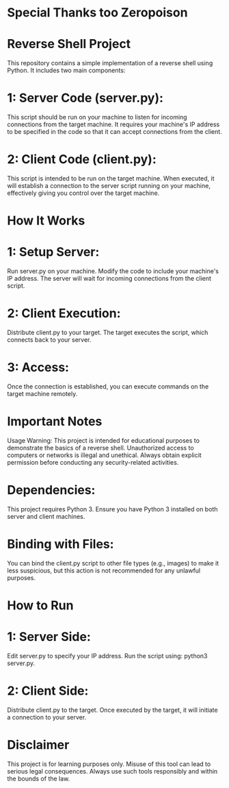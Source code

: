 #                          Special Thanks too Zeropoison



# Reverse Shell Project
This repository contains a simple implementation of a reverse shell using Python. It includes two main components:

# 1: Server Code (server.py): 
This script should be run on your machine to listen for incoming connections from the target machine. It requires your machine's IP address to be specified in the code so that it can accept connections from the client.

# 2: Client Code (client.py): 
This script is intended to be run on the target machine. When executed, it will establish a connection to the server script running on your machine, effectively giving you control over the target machine.

# How It Works

# 1: Setup Server:
Run server.py on your machine.
Modify the code to include your machine's IP address.
The server will wait for incoming connections from the client script.

# 2: Client Execution:
Distribute client.py to your target.
The target executes the script, which connects back to your server.

# 3: Access:
Once the connection is established, you can execute commands on the target machine remotely.

# Important Notes
Usage Warning:
This project is intended for educational purposes to demonstrate the basics of a reverse shell. Unauthorized access to computers or networks is illegal and unethical. Always obtain explicit permission before conducting any security-related activities.

# Dependencies:
This project requires Python 3. Ensure you have Python 3 installed on both server and client machines.

# Binding with Files:
You can bind the client.py script to other file types (e.g., images) to make it less suspicious, but this action is not recommended for any unlawful purposes.

# How to Run
# 1: Server Side:

Edit server.py to specify your IP address.
Run the script using: python3 server.py.

# 2: Client Side:
Distribute client.py to the target.
Once executed by the target, it will initiate a connection to your server.

# Disclaimer
This project is for learning purposes only. Misuse of this tool can lead to serious legal consequences. Always use such tools responsibly and within the bounds of the law.
